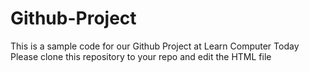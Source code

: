 # Github-Project
This is a sample code for our Github Project at Learn Computer Today
Please clone this repository to your repo and edit the HTML file
